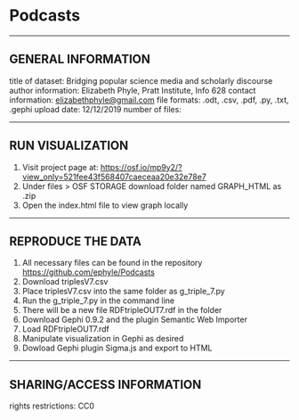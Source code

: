 # Podcasts
-------------------
GENERAL INFORMATION
-------------------


title of dataset: Bridging popular science media and scholarly discourse
author information: Elizabeth Phyle, Pratt Institute, Info 628
contact information: elizabethphyle@gmail.com
file formats: .odt, .csv, .pdf, .py, .txt, .gephi
upload date: 12/12/2019
number of files: 


-------------------
RUN VISUALIZATION
-------------------
1. Visit project page at: https://osf.io/mp9y2/?view_only=521fee43f568407caeceaa20e32e78e7
2. Under files > OSF STORAGE download folder named GRAPH_HTML as .zip
3. Open the index.html file to view graph locally

-------------------
REPRODUCE THE DATA
-------------------
1. All necessary files can be found in the repository https://github.com/ephyle/Podcasts
2. Download triplesV7.csv
3. Place triplesV7.csv into the same folder as g_triple_7.py
4. Run the g_triple_7.py in the command line
5. There will be a new file RDFtripleOUT7.rdf in the folder
6. Download Gephi 0.9.2 and the plugin Semantic Web Importer
7. Load RDFtripleOUT7.rdf
8. Manipulate visualization in Gephi as desired
9. Dowload Gephi plugin Sigma.js and export to HTML



--------------------------
SHARING/ACCESS INFORMATION
-------------------------- 


rights restrictions: CC0
